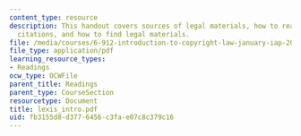 ```yaml
---
content_type: resource
description: This handout covers sources of legal materials, how to read and write
  citations, and how to find legal materials.
file: /media/courses/6-912-introduction-to-copyright-law-january-iap-2006/fb3155d8d3776456c3fae07c8c379c16_lexis_intro.pdf
file_type: application/pdf
learning_resource_types:
- Readings
ocw_type: OCWFile
parent_title: Readings
parent_type: CourseSection
resourcetype: Document
title: lexis_intro.pdf
uid: fb3155d8-d377-6456-c3fa-e07c8c379c16
---
```

